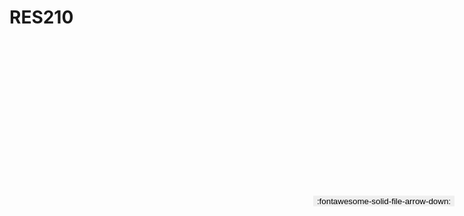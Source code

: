 
# RES210

<a href='../RES210.pdf' download>
<button class='md-button -primary' 
id='download-btn' style="position: fixed; top: 10%; right: 20px; 
        transform: translateY(-50%); z-index: 1000;  border: none; ">
:fontawesome-solid-file-arrow-down: 
</button>
</a>

<div 
    id='../RES210.pdf' 
    data-pdf-url='../RES210.pdf'
    style=' width: 100%; height: auto;overflow: auto;'>
</div>

